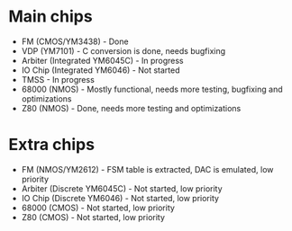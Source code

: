# Main chips

* FM (CMOS/YM3438) - Done
* VDP (YM7101) - C conversion is done, needs bugfixing
* Arbiter (Integrated YM6045C) - In progress
* IO Chip (Integrated YM6046) - Not started
* TMSS - In progress
* 68000 (NMOS) - Mostly functional, needs more testing, bugfixing and optimizations
* Z80 (NMOS) - Done, needs more testing and optimizations

# Extra chips
* FM (NMOS/YM2612) - FSM table is extracted, DAC is emulated, low priority
* Arbiter (Discrete YM6045C) - Not started, low priority
* IO Chip (Discrete YM6046) - Not started, low priority
* 68000 (CMOS) - Not started, low priority
* Z80 (CMOS) - Not started, low priority
